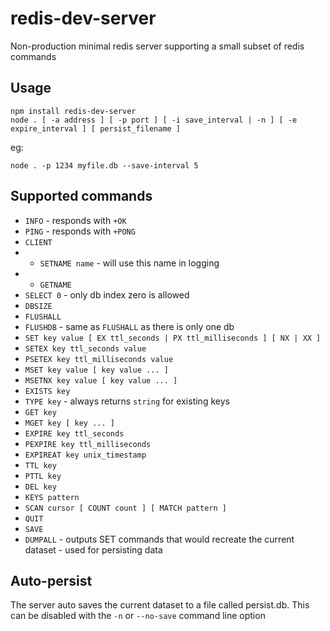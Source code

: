 # redis-dev-server
Non-production minimal redis server supporting a small subset of redis commands

## Usage
```
npm install redis-dev-server
node . [ -a address ] [ -p port ] [ -i save_interval | -n ] [ -e expire_interval ] [ persist_filename ]
```
eg:
```
node . -p 1234 myfile.db --save-interval 5
```

## Supported commands
- `INFO` - responds with `+OK`
- `PING` - responds with `+PONG`
- `CLIENT`
- - `SETNAME name` - will use this name in logging
- - `GETNAME`
- `SELECT 0` - only db index zero is allowed
- `DBSIZE`
- `FLUSHALL`
- `FLUSHDB` - same as `FLUSHALL` as there is only one db
- `SET key value [ EX ttl_seconds | PX ttl_milliseconds ] [ NX | XX ]`
- `SETEX key ttl_seconds value`
- `PSETEX key ttl_milliseconds value`
- `MSET key value [ key value ... ]`
- `MSETNX key value [ key value ... ]`
- `EXISTS key`
- `TYPE key` - always returns `string` for existing keys
- `GET key`
- `MGET key [ key ... ]`
- `EXPIRE key ttl_seconds`
- `PEXPIRE key ttl_milliseconds`
- `EXPIREAT key unix_timestamp`
- `TTL key`
- `PTTL key`
- `DEL key`
- `KEYS pattern`
- `SCAN cursor [ COUNT count ] [ MATCH pattern ]`
- `QUIT`
- `SAVE`
- `DUMPALL` - outputs SET commands that would recreate the current dataset - used for persisting data

## Auto-persist
The server auto saves the current dataset to a file called persist.db.
This can be disabled with the `-n` or `--no-save` command line option

